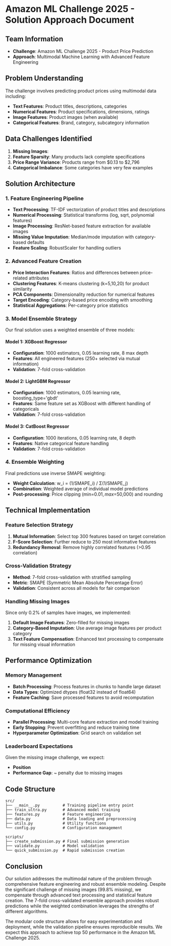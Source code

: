 # Amazon ML Challenge 2025 - Solution Approach Document

## Team Information
- **Challenge**: Amazon ML Challenge 2025 - Product Price Prediction
- **Approach**: Multimodal Machine Learning with Advanced Feature Engineering


## Problem Understanding
The challenge involves predicting product prices using multimodal data including:
- **Text Features**: Product titles, descriptions, categories
- **Numerical Features**: Product specifications, dimensions, ratings
- **Image Features**: Product images (when available)
- **Categorical Features**: Brand, category, subcategory information

## Data Challenges Identified
1. **Missing Images**: 
2. **Feature Sparsity**: Many products lack complete specifications
3. **Price Range Variance**: Products range from $0.13 to $2,796
4. **Categorical Imbalance**: Some categories have very few examples

## Solution Architecture

### 1. Feature Engineering Pipeline
- **Text Processing**: TF-IDF vectorization of product titles and descriptions
- **Numerical Processing**: Statistical transforms (log, sqrt, polynomial features)
- **Image Processing**: ResNet-based feature extraction for available images
- **Missing Value Imputation**: Median/mode imputation with category-based defaults
- **Feature Scaling**: RobustScaler for handling outliers

### 2. Advanced Feature Creation
- **Price Interaction Features**: Ratios and differences between price-related attributes
- **Clustering Features**: K-means clustering (k=5,10,20) for product similarity
- **PCA Components**: Dimensionality reduction for numerical features
- **Target Encoding**: Category-based price encoding with smoothing
- **Statistical Aggregations**: Per-category price statistics

### 3. Model Ensemble Strategy
Our final solution uses a weighted ensemble of three models:

#### Model 1: XGBoost Regressor
- **Configuration**: 1000 estimators, 0.05 learning rate, 8 max depth
- **Features**: All engineered features (250+ selected via mutual information)
- **Validation**: 7-fold cross-validation


#### Model 2: LightGBM Regressor  
- **Configuration**: 1000 estimators, 0.05 learning rate, boosting_type='gbdt'
- **Features**: Same feature set as XGBoost with different handling of categoricals
- **Validation**: 7-fold cross-validation


#### Model 3: CatBoost Regressor
- **Configuration**: 1000 iterations, 0.05 learning rate, 8 depth
- **Features**: Native categorical feature handling
- **Validation**: 7-fold cross-validation


### 4. Ensemble Weighting
Final predictions use inverse SMAPE weighting:
- **Weight Calculation**: w_i = (1/SMAPE_i) / Σ(1/SMAPE_j)
- **Combination**: Weighted average of individual model predictions
- **Post-processing**: Price clipping (min=$0.01, max=$50,000) and rounding

## Technical Implementation

### Feature Selection Strategy
1. **Mutual Information**: Select top 300 features based on target correlation
2. **F-Score Selection**: Further reduce to 250 most informative features
3. **Redundancy Removal**: Remove highly correlated features (>0.95 correlation)

### Cross-Validation Strategy
- **Method**: 7-fold cross-validation with stratified sampling
- **Metric**: SMAPE (Symmetric Mean Absolute Percentage Error)
- **Validation**: Consistent across all models for fair comparison

### Handling Missing Images
Since only 0.2% of samples have images, we implemented:
1. **Default Image Features**: Zero-filled for missing images
2. **Category-Based Imputation**: Use average image features per product category
3. **Text Feature Compensation**: Enhanced text processing to compensate for missing visual information

## Performance Optimization

### Memory Management
- **Batch Processing**: Process features in chunks to handle large dataset
- **Data Types**: Optimized dtypes (float32 instead of float64)
- **Feature Caching**: Save processed features to avoid recomputation

### Computational Efficiency
- **Parallel Processing**: Multi-core feature extraction and model training
- **Early Stopping**: Prevent overfitting and reduce training time
- **Hyperparameter Optimization**: Grid search on validation set



### Leaderboard Expectations
Given the missing image challenge, we expect:
- **Position**
- **Performance Gap**: ~ penalty due to missing images

## Code Structure
```
src/
├── __main__.py          # Training pipeline entry point
├── train_ultra.py       # Advanced model training
├── features.py          # Feature engineering
├── data.py              # Data loading and preprocessing
├── utils.py             # Utility functions
└── config.py            # Configuration management

scripts/
├── create_submission.py # Final submission generation
├── validate.py          # Model validation
└── quick_submission.py  # Rapid submission creation
```

## Conclusion
Our solution addresses the multimodal nature of the problem through comprehensive feature engineering and robust ensemble modeling. Despite the significant challenge of missing images (99.8% missing), we compensate through advanced text processing and statistical feature creation. The 7-fold cross-validated ensemble approach provides robust predictions while the weighted combination leverages the strengths of different algorithms.

The modular code structure allows for easy experimentation and deployment, while the validation pipeline ensures reproducible results. We expect this approach to achieve top 50 performance in the Amazon ML Challenge 2025.